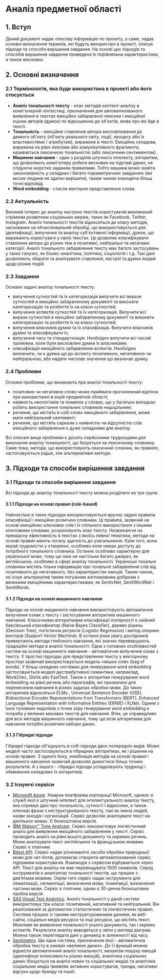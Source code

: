 # Аналіз предметної області

## 1. Вступ

Даний документ надає описову інформацію по проекту, а саме, надає основні визначення термінів, які будуть використані в проекті, описує підходи та способи вирішення завдання. На основі цих підходів та способів вирішення завдання приведена їх порівняльна характеристика, а також висновки.

## 2. Основні визначення

### 2.1 Термінологія, яка буде використана в проекті або його стосується

* **Аналіз тональності тексту** - клас методів контент-аналізу в комп'ютерній лінгвістиці, призначений для автоматизованого виявлення в текстах емоційно забарвленої лексики і емоційної оцінки авторів (думок) по відношенню до об'єктів, мова про які йде в тексті.
* **Тональність** - емоційне ставлення автора висловлювання до деякого об'єкту (об'єкту реального світу, події, процесу або їх властивостями / атрибутам), виражене в тексті. Емоційна складова, виражена на рівні лексеми або комунікативного фрагмента, називається лексичною тональністю (або лексичним сентиментом).
* **Машинне навчання** - один з розділів штучного інтелекту, алгоритми, що дозволяють комп'ютеру робити висновки на підставі даних, не слідуючи жорстко заданим правилами. Тобто машина може знайти закономірність у складних і багато-параметричних завданнях (які мозок людини не здатен вирішити), таким чином знаходячи більш точні відповіді.
* **Word embedding** - стисле векторне представлення слова.

### 2.2 Актуальність

Великий інтерес до аналізу настрою текстів користувачів викликаний стрімким розвитком соціальних мереж, таких як Facebook, Twitter, Instagram. Аналіз тональності текстів відноситься до класу методів, заснованих на обчислювальній обробці, що використовується для ідентифікації, вилучення та аналізу суб'єктивної інформації, думок, що виражають користувачі у своїх текстах. Це дозволяє класифікувати ставлення автора до різних тем в позитивні, нейтральні та негативні категорії. Аналіз тонального забарвлення тексту має багато застосувань у таких галузях, як бізнес-аналітика, політика, соціологія і т.д. Такі дані дозволяють збирати та аналізувати ставлення, настрої та думки людей щодо різних подій.

### 2.3 Завдання

Основні задачі аналізу тональності тексту:
* вилучення сутностей та їх категоризація вилучити всі вирази сутностей в емоційно забарвленому документі та виконати категоризацію та розбиття їх на класи сутностей;
* вилучення аспектів сутностей та їх категоризація. Вилучити всі вирази сутностей в емоційно забарвленому документі та виконати категоризацію та розбиття їх на класи сутностей;
* вилучення власників думки та їх класифікація. Вилучити власників думки та класифікувати їх;
* вилучення часу та стандартизація. Необхідно вилучити всі часові проміжки, коли були висловлені думки їх власниками; 
* класифікація емоційного забарвлення аспектів. Необхідно визначити, чи є думка що до аспекту позитивною, негативною чи нейтральною, або надати числове значення що визначає думку.

### 2.4 Проблеми

Основні проблеми, що виникають при аналізі тональності тексту:
* позитивне чи негативне слово може приймати протилежний відтінок при використанні в іншій предметній області;
* наявність неологізмів та помилок у словах, що у багатьох випадках робить використання тональних словників недоцільним;
* речення, що містить в собі слово емоційного забарвлення, може мати нейтральний сентимент;
* речення, що містять сарказм з наявністю чи відсутністю слів емоційного забарвлення є дуже складними для аналізу.

Всі описані вище проблеми є досить серйозними труднощами для виконання аналізу тональності, що базується на лексичному словнику. Саме тому, методи, що використовують лексичний словник, як правило, застосовуються рідше, ніж альтернативні методи.

## 3. Підходи та способи вирішення завдання

### 3.1 Підходи та способи вирішення завдання

Всі підходи до аналізу тональності тексту можна розділити на три групи.

#### 3.1.1 Підходи на основі правил (rule-based)
Найчастіше в таких підходах використовуються вручну задані правила класифікації і емоційно розмічені словники. Ці правила, зазвичай на основі емоційних ключових слів і їх спільного використання з іншими ключовими словами, розраховують клас тексту. Незважаючи на прекрасну ефективність в текстах з якоїсь певної тематики, методи на основі правил мають погану здатність до узагальнення. Крім того, вони вкрай трудомісткі у створенні, особливо коли немає доступу до потрібного тонального словника. Останнє особливо характерно для української мови, тому що нею не настільки багато джерел, як англійською, особливо в сфері аналізу тональності. Українські тональні словники містять тільки інформацію про тональне забарвлення слів від позитивного до негативного, без характеристик емоцій. Таким чином, не існує альтернатив таким потужним англомовним добіркам з великими емоційними характеристиками, як SenticNet, SentiWordNet і SentiWords.

#### 3.1.2 Підходи на основі машинного навчання
Підходи на основі мащинного навчання використовують автоматичне вилучення ознак з тексту і застосування алгоритмів машинного навчання. Класичними алгоритмами класифікації полярності є наївний баєсівський класифікатор (Naive Bayes Classifier), дерево рішень (Decision Tree), логістична регресія (Logistic Regression) і метод опорних векторів (Support Vector Machine). В останні роки увагу дослідників привертають методи глибокого навчання, які значно перевершують традиційні методи в аналізі тональності. Одна з головних особливостей систем на основі машинного навчання - автоматичне вилучення ознак з тексту. У простих підходах для представлення тексту у векторному просторі зазвичай використовується модель «мішок слів» (bag of words). У більш складних системах для генерування word embedding застосовуються моделі дистрибутивної семантики, наприклад, Word2Vec, GloVe або FastText. Також є алгоритми генерування word embedding на рівні речень або параграфів, які призначені для перенесення навчання в різних задачах обробки мови.
До таких алгоритмів відносяться ELMo , Universal Sentence Encoder (USE), Bidirectional Encoder Representations from Transformers (BERT), Enhanced Language Representation with Informative Entities (ERNIE) і XLNet. Одним з їхніх головних недоліків з точки зору генерування word embedding є потреба у великих масивах текстів для навчання. Втім, це справедливо для всіх методів машинного навчання, тому що всім алгоритмам для навчання потрібні розмічені набори даних.

#### 3.1.3 Гібридні підходи
Гібридні підходи об'єднують в собі підходи двох попередніх видів. Мовні моделі часто застосовуються в гібридних алгоритмах, як і рішення на основі правил. З одного боку, комбінація методів на основі правил і машинного навчання зазвичай дозволяє домогтися більш точних результатів. А з іншого - гібридні підходи успадковують труднощі і обмеження складових їх алгоритмів.

### 3.2 Існуючі сервіси
* [Microsoft Azure](https://azure.microsoft.com/ru-ru/services/cognitive-services/text-analytics/). Хмарна платформа корпорації Microsoft, однією зі служб якої є штучний інтелект для інтелектуального аналізу тексту, яка отримує дані про тональність, сутності і відносини, а також ключові фрази з неструктурованого тексту, такі як імена людей, назви заходів і організацій. Сервіс дозволяє аналізувати текст на декількох мовах. Є безкоштовна версія.
* [IBM Watson™ Tone Analyzer](https://www.ibm.com/watson/services/tone-analyzer/). Сервіс використовує лінгвістичний аналіз для виявлення емоційного забарвлення у тексті. Сервіс проводить аналіз на рівні всього документу та окремих речень. Може аналізувати текст англійською та французькою мовами. Сервіс є платним.
* [Bitext API](https://www.bitext.com/api/).  Сервіс надає різноманітні засоби обробки природньої мови для чат-ботів, допомагає створити автоматизований сервіс підтримки користувачів. Взаємодія з сервісом відбувається через API. Текст для аналізу не має перевищувати 1000 символів. Серед інструментів є аналізатор тональності текстів, що працює з дев’ятьма мовами. Окрім того сервіс надає інструменти для лематизації, сегментації, визначення мови, токенізвції, визначення частини мови. Сервіс є платним, однак є 30-денна безкоштовна пробна версія.
* [SAS Visual Text Analytics](https://www.sas.com/en_us/software/visual-text-analytics.html). Аналіз тональності у даній системі використовує три класи: позитивний,
негативний та нейтральний. Він реалізований за допомогою статистичних та лінгвістичних правил. Система працює із такими неструктурованими даними, як веб-сайти, соціальні медіа ресурси та інші ресурси, що містять текст. Можливе як виявлення тональності усього документа, так і окремо аспектів. Результати аналізу виводяться у звіти у вигляді діаграм. Можна також переглядати дані у динаміці в залежності від часу.
* [Sentimetrix](http://www.sentimetrix.com/). Ще одна система, призначення якої – автоматична обробка тексту в умовах «великих даних». До її функцій можна віднести автоматичний
аналіз тональності, механізм пошуку емоцій (ідентифікує інтенсивність різних емоцій), аналітика соціальних даних (базується на аналізі новин та соціальних медіа) та аналітика соціальних медіа (виявляє активних користувачів, тренди, негативні відгуки щодо бренду та інше).

